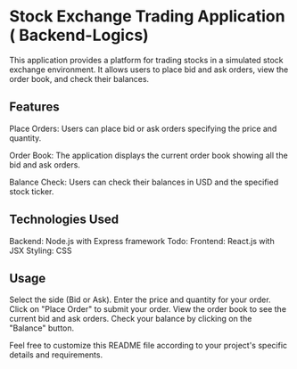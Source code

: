 # Stock Exchange Trading Application ( Backend-Logics)
This application provides a platform for trading stocks in a simulated stock exchange environment. It allows users to place bid and ask orders, view the order book, and check their balances.

## Features
Place Orders: Users can place bid or ask orders specifying the price and quantity.

Order Book: The application displays the current order book showing all the bid and ask orders.

Balance Check: Users can check their balances in USD and the specified stock ticker.

## Technologies Used
Backend: Node.js with Express framework
Todo: Frontend: React.js with JSX
Styling: CSS

## Usage
Select the side (Bid or Ask).
Enter the price and quantity for your order.
Click on "Place Order" to submit your order.
View the order book to see the current bid and ask orders.
Check your balance by clicking on the "Balance" button.

Feel free to customize this README file according to your project's specific details and requirements.
